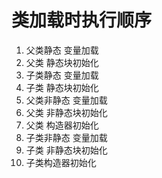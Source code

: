 # 类加载时执行顺序

1. 父类静态 变量加载
2. 父类 静态块初始化
3. 子类静态 变量加载
4. 子类 静态块初始化
5. 父类非静态 变量加载
6. 父类 非静态块初始化
7. 父类  构造器初始化
8. 子类非静态 变量加载
9. 子类 非静态块初始化
10. 子类构造器初始化